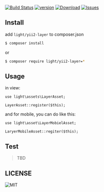 
[![Build Status](https://img.shields.io/travis/lichunqiang/yii2-layer.svg?style=flat-square)](http://travis-ci.org/lichunqiang/yii2-layer)
[![version](https://img.shields.io/packagist/v/light/yii2-layer.svg?style=flat-square)](https://packagist.org/packages/light/yii2-layer)
[![Download](https://img.shields.io/packagist/dd/light/yii2-layer.svg?style=flat-square)](https://packagist.org/packages/light/yii2-layer)
[![Issues](https://img.shields.io/github/issues/lichunqiang/yii2-layer.svg?style=flat-square)](https://github.com/lichunqiang/yii2-layer/issues)

## Install

add `light/yii2-layer` to composer.json

```sh
$ composer install
```

or

```sh
$ composer require light/yii2-layer=*
```

## Usage

in view:

```
use light\assets\LayerAsset;

LayerAsset::register($this);

```

and for mobile, you can do like this:
```
use light\asset\LayerMobielAsset;

LaryerMobileAsset::regiter($this);
```

## Test

> TBD

## LICENSE

![MIT](https://img.shields.io/badge/license-MIT-blue.svg?style=flat-square)
